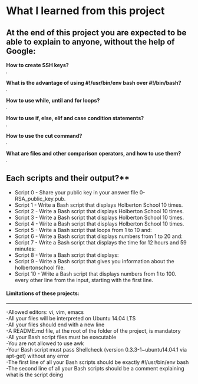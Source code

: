 
# What I learned from this project  
At the end of this project you are expected to be able to explain to anyone, without the help of Google:  
---  

**How to create SSH keys?**  
*.*  

**What is the advantage of using #!/usr/bin/env bash over #!/bin/bash?**  
*.*  

**How to use while, until and for loops?**  
*.*  

**How to use if, else, elif and case condition statements?**  
*.*  

**How to use the cut command?**  
*.*  

**What are files and other comparison operators, and how to use them?**  
*.* 

## Each scripts and their output?**  
* Script 0 - Share your public key in your answer file 0-RSA_public_key.pub.    
* Script 1 - Write a Bash script that displays Holberton School 10 times.  
* Script 2 - Write a Bash script that displays Holberton School 10 times.    
* Script 3 - Write a Bash script that displays Holberton School 10 times.    
* Script 4 - Write a Bash script that displays Holberton School 10 times.  
* Script 5 - Write a Bash script that loops from 1 to 10 and:    
* Script 6 - Write a Bash script that displays numbers from 1 to 20 and:    
* Script 7 - Write a Bash script that displays the time for 12 hours and 59 minutes:    
* Script 8 - Write a Bash script that displays:    
* Script 9 - Write a Bash script that gives you information about the holbertonschool file.  
* Script 10 - Write a Bash script that displays numbers from 1 to 100.    
 every other line from the input, starting with the first line.  

#### Limitations of these projects:  
___

-Allowed editors: vi, vim, emacs  
-All your files will be interpreted on Ubuntu 14.04 LTS  
-All your files should end with a new line  
-A README.md file, at the root of the folder of the project, is mandatory  
-All your Bash script files must be executable  
-You are not allowed to use awk  
-Your Bash script must pass Shellcheck (version 0.3.3-1~ubuntu14.04.1 via apt-get) without any error  
-The first line of all your Bash scripts should be exactly #!/usr/bin/env bash  
-The second line of all your Bash scripts should be a comment explaining what is the script doing  

